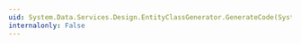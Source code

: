 ```yaml
---
uid: System.Data.Services.Design.EntityClassGenerator.GenerateCode(System.Xml.XmlReader,System.String)
internalonly: False
---
```

